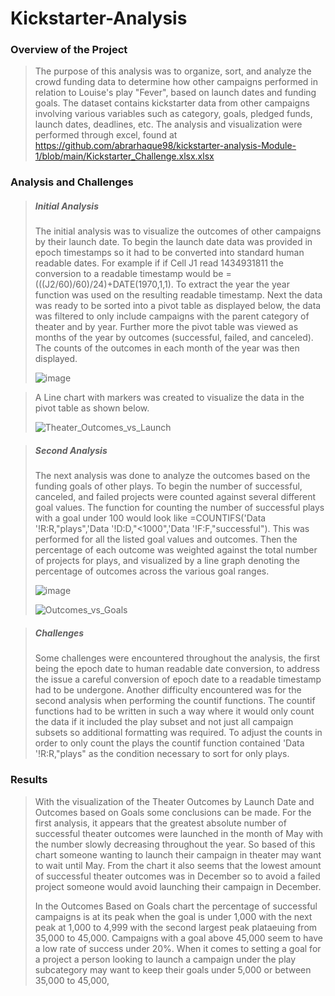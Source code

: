 # Kickstarter-Analysis
### Overview of the Project

>The purpose of this analysis was to organize, sort, and analyze the crowd funding data to determine how other campaigns performed in relation to Louise's play "Fever", based on launch dates and funding goals. The dataset contains kickstarter data from other campaigns involving various variables such as category, goals, pledged funds, launch dates, deadlines, etc. The analysis and visualization were performed through excel, found at https://github.com/abrarhaque98/kickstarter-analysis-Module-1/blob/main/Kickstarter_Challenge.xlsx.xlsx

### Analysis and Challenges

> ##### **Initial Analysis**
> The initial analysis was to visualize the outcomes of other campaigns by their launch date. To begin the launch date data was provided in epoch timestamps so it had to be converted into standard human readable dates. For example if if Cell J1 read 1434931811 the conversion to a readable timestamp would be =(((J2/60)/60)/24)+DATE(1970,1,1). To extract the year the year function was used on the resulting readable timestamp. 
> Next the data was ready to be sorted into a pivot table as displayed below, the data was filtered to only include campaigns with the parent category of theater and by year. Further more the pivot table was viewed as months of the year by outcomes (successful, failed, and canceled). The counts of the outcomes in each month of the year was then displayed.
> 
>![image](https://user-images.githubusercontent.com/85713568/131398225-78ccb86c-33ec-4e1f-a319-f8876ff4562b.png)

> A Line chart with markers was created to visualize the data in the pivot table as shown below. 
> 
> ![Theater_Outcomes_vs_Launch](https://user-images.githubusercontent.com/85713568/131399752-e87a1d78-a468-45c3-b36c-d7f9f00fafb4.png)

>##### **Second Analysis**
>The next analysis was done to analyze the outcomes based on the funding goals of other plays. To begin the number of successful, canceled, and failed projects were counted against several different goal values. The function for counting the number of successful plays with a goal under 100 would look like =COUNTIFS('Data '!R:R,"plays",'Data '!D:D,"<1000",'Data '!F:F,"successful"). This was performed for all the listed goal values and outcomes. Then the percentage of each outcome was weighted against the total number of projects for plays, and visualized by a line graph denoting the percentage of outcomes across the various goal ranges.
>
>![image](https://user-images.githubusercontent.com/85713568/131399938-e57e9607-aeaa-47eb-a5f7-66fd0bb64f27.png)
>
>![Outcomes_vs_Goals](https://user-images.githubusercontent.com/85713568/131399987-40cdd7c7-2a9f-4286-b6ba-59841f4414b5.png)

>##### **Challenges**
>Some challenges were encountered throughout the analysis, the first being the epoch date to human readable date conversion, to address the issue a careful conversion of epoch date to a readable timestamp had to be undergone. Another difficulty encountered was for the second analysis when performing the countif functions. The countif functions had to be written in such a way where it would only count the data if it included the play subset and not just all campaign subsets so additional formatting was required. To adjust the counts in order to only count the plays the countif function contained 'Data '!R:R,"plays" as the condition necessary to sort for only plays. 


### Results 

> With the visualization of the Theater Outcomes by Launch Date and Outcomes based on Goals some conclusions can be made. For the first analysis, it appears that the greatest absolute number of successful theater outcomes were launched in the month of May with the number slowly decreasing throughout the year. So based of this chart someone wanting to launch their campaign in theater may want to wait until May. From the chart it also seems that the lowest amount of successful theater outcomes was in December so to avoid a failed project someone would avoid launching their campaign in December.
> 
> In the Outcomes Based on Goals chart the percentage of successful campaigns is at its peak when the goal is under 1,000 with the next peak at 1,000 to 4,999 with the second largest peak plataeuing from 35,000 to 45,000. Campaigns with a goal above 45,000 seem to have a low rate of success under 20%. When it comes to setting a goal for a project a person looking to launch a campaign under the play subcategory may want to keep their goals under 5,000 or between 35,000 to 45,000,

